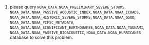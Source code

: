 1. please query `NOAA_DATA.NOAA_PRELIMINARY_SEVERE_STORMS`, `NOAA_DATA.NOAA_PASSIVE_ACOUSTIC_INDEX`, `NOAA_DATA.NOAA_ICOADS`, `NOAA_DATA.NOAA_HISTORIC_SEVERE_STORMS`, `NOAA_DATA.NOAA_GSOD`, `NOAA_DATA.NOAA_PIFSC_METADATA`, `NOAA_DATA.NOAA_SIGNIFICANT_EARTHQUAKES`, `NOAA_DATA.NOAA_TSUNAMI`, `NOAA_DATA.NOAA_PASSIVE_BIOACOUSTIC`, `NOAA_DATA.NOAA_HURRICANES` database to solve this problem.

